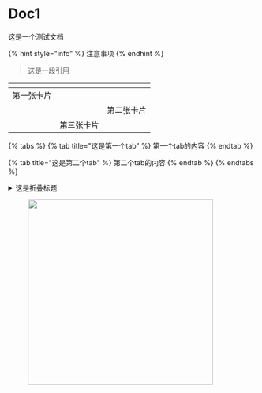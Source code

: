 # Doc1

这是一个测试文档

{% hint style="info" %}
注意事项
{% endhint %}

> 这是一段引用

<table data-view="cards"><thead><tr><th></th><th></th><th></th></tr></thead><tbody><tr><td>第一张卡片</td><td></td><td></td></tr><tr><td></td><td></td><td>第二张卡片</td></tr><tr><td></td><td>第三张卡片</td><td></td></tr></tbody></table>

{% tabs %}
{% tab title="这是第一个tab" %}
第一个tab的内容
{% endtab %}

{% tab title="这是第二个tab" %}
第二个tab的内容
{% endtab %}
{% endtabs %}

<details>

<summary>这是折叠标题</summary>

这是折叠组件里面的内容

这是折叠组件里面的内容

这是折叠组件里面的内容

这是折叠组件里面的内容

这是折叠组件里面的内容

</details>

<figure><img src="https://images.unsplash.com/photo-1659259540528-0240ad70e92a?crop=entropy&#x26;cs=srgb&#x26;fm=jpg&#x26;ixid=M3wxOTcwMjR8MHwxfHJhbmRvbXx8fHx8fHx8fDE2ODYxMDU3MzV8&#x26;ixlib=rb-4.0.3&#x26;q=85" alt="" width="375"><figcaption></figcaption></figure>
